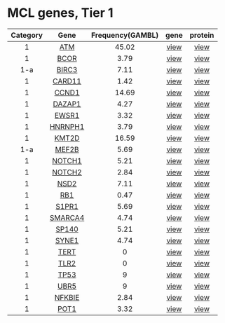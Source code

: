 # MCL genes, Tier 1
|Category|Gene|Frequency(GAMBL)|gene|protein|
| :---: | :----: | :---: | :---: | :---: |
|1|[ATM](ATM)|45.02|[view](images/proteinpaint/ATM.svg)|[view](images/proteinpaint/ATM_NM_000051.svg)|
|1|[BCOR](BCOR)|3.79|[view](images/proteinpaint/BCOR.svg)|[view](images/proteinpaint/BCOR_NM_017745.svg)|
|1-a|[BIRC3](BIRC3)|7.11|[view](images/proteinpaint/BIRC3.svg)|[view](images/proteinpaint/BIRC3_NM_001165.svg)|
|1|[CARD11](CARD11)|1.42|[view](images/proteinpaint/CARD11.svg)|[view](images/proteinpaint/CARD11_NM_032415.svg)|
|1|[CCND1](CCND1)|14.69|[view](images/proteinpaint/CCND1.svg)|[view](images/proteinpaint/CCND1_NM_053056.svg)|
|1|[DAZAP1](DAZAP1)|4.27|[view](images/proteinpaint/DAZAP1.svg)|[view](images/proteinpaint/DAZAP1_ENST00000233078.svg)|
|1|[EWSR1](EWSR1)|3.32|[view](images/proteinpaint/EWSR1.svg)|[view](images/proteinpaint/EWSR1_NM_013986.svg)|
|1|[HNRNPH1](HNRNPH1)|3.79|[view](images/proteinpaint/HNRNPH1.svg)|[view](images/proteinpaint/HNRNPH1_NM_005520.svg)|
|1|[KMT2D](KMT2D)|16.59|[view](images/proteinpaint/KMT2D.svg)|[view](images/proteinpaint/KMT2D_NM_003482.svg)|
|1-a|[MEF2B](MEF2B)|5.69|[view](images/proteinpaint/MEF2B.svg)|[view](images/proteinpaint/MEF2B_NM_001145785.svg)|
|1|[NOTCH1](NOTCH1)|5.21|[view](images/proteinpaint/NOTCH1.svg)|[view](images/proteinpaint/NOTCH1_NM_017617.svg)|
|1|[NOTCH2](NOTCH2)|2.84|[view](images/proteinpaint/NOTCH2.svg)|[view](images/proteinpaint/NOTCH2_NM_024408.svg)|
|1|[NSD2](NSD2)|7.11|[view](images/proteinpaint/NSD2.svg)|[view](images/proteinpaint/NSD2_NM_133330.svg)|
|1|[RB1](RB1)|0.47|[view](images/proteinpaint/RB1.svg)|[view](images/proteinpaint/RB1_NM_000321.svg)|
|1|[S1PR1](S1PR1)|5.69|[view](images/proteinpaint/S1PR1.svg)|[view](images/proteinpaint/S1PR1_NM_001400.svg)|
|1|[SMARCA4](SMARCA4)|4.74|[view](images/proteinpaint/SMARCA4.svg)|[view](images/proteinpaint/SMARCA4_NM_001128849.svg)|
|1|[SP140](SP140)|5.21|[view](images/proteinpaint/SP140.svg)|[view](images/proteinpaint/SP140_NM_007237.svg)|
|1|[SYNE1](SYNE1)|4.74|[view](images/proteinpaint/SYNE1.svg)|[view](images/proteinpaint/SYNE1_NM_182961.svg)|
|1|[TERT](TERT)|0|[view](images/proteinpaint/TERT.svg)|[view](images/proteinpaint/TERT_NM_198253.svg)|
|1|[TLR2](TLR2)|0|[view](images/proteinpaint/TLR2.svg)|[view](images/proteinpaint/TLR2_NM_003264.svg)|
|1|[TP53](TP53)|9|[view](images/proteinpaint/TP53.svg)|[view](images/proteinpaint/TP53_NM_000546.svg)|
|1|[UBR5](UBR5)|9|[view](images/proteinpaint/UBR5.svg)|[view](images/proteinpaint/UBR5_NM_015902.svg)|
|1|[NFKBIE](NFKBIE)|2.84|[view](images/proteinpaint/NFKBIE.svg)|[view](images/proteinpaint/NFKBIE_NM_004556.svg)|
|1|[POT1](POT1)|3.32|[view](images/proteinpaint/POT1.svg)|[view](images/proteinpaint/POT1_NM_015450.svg)|

